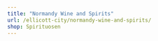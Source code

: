 ```yaml
---
title: "Normandy Wine and Spirits"
url: /ellicott-city/normandy-wine-and-spirits/
shop: Spirituosen
---
```

